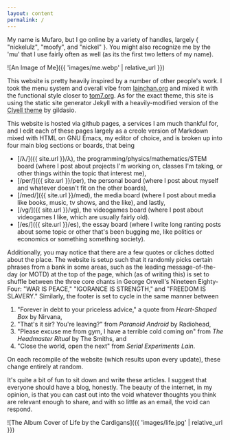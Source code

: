 ```yaml
---
layout: content
permalink: /
---
```


My name is Mufaro, but I go online by a variety of handles, largely <span class="unemph mono small">{ <span class="string small">"nickelulz"</span>, <span class="string small">"moofy"</span>, and <span class="string small">"nickel"</span> }.</span> You might also recognize me by the 'mu' that I use fairly often as well (as its the first two letters of my name).

![An Image of Me]({{ 'images/me.webp' | relative_url }})

This website is pretty heavily inspired by a number of other people's work. I took the menu system and overall vibe from [lainchan.org](https://lainchan.org) and mixed it with the functional style closer to [tom7.org](http://tom7.org). As for the exact theme, this site is using the static site generator Jekyll with a heavily-modified version of the [Clyell theme](https://github.com/gildasio/clyell) by gildasio.

This website is hosted via github pages, a services I am much thankful for, and I edit each of these pages largely as a creole version of Markdown mixed with HTML on GNU Emacs, my editor of choice, and is broken up into four main blog sections or <span class="emph">boards</span>, that being 
- [/λ/]({{ site.url }}/λ), the programming/physics/mathematics/STEM board (where I post about projects I'm working on, classes I'm taking, or other things within the topic that interest me),
- [/per/]({{ site.url }}/per), the personal board (where I post about myself and whatever doesn't fit on the other boards),
- [/med/]({{ site.url }}/med), the media board (where I post about media like books, music, tv shows, and the like), and lastly, 
- [/vg/]({{ site.url }}/vg), the videogames board (where I post about videogames I like, which are usually fairly old).
- [/es/]({{ site.url }}/es), the essay board (where I write long ranting posts about some topic or other that's been bugging me, like politics or economics or something something society).

Additionally, you may notice that there are a few quotes or cliches dotted about the place. The website is setup such that it randomly picks certain phrases from a bank in some areas, such as the leading message-of-the-day (or MOTD) at the top of the page, which (as of writing this) is set to shuffle between the three core chants in George Orwell's Nineteen Eighty-Four: "WAR IS PEACE," "IGORANCE IS STRENGTH," and "FREEDOM IS SLAVERY." Similarly, the footer is set to cycle in the same manner between 

1. "Forever in debt to your priceless advice," a quote from *Heart-Shaped Box* by Nirvana, 
2. "That's it sir? You're leaving?" from *Paranoid Android* by Radiohead, 
3. "Please excuse me from gym, I have a terrible cold coming on" from *The Headmaster Ritual* by The Smiths, and 
4. "Close the world, open the next" from *Serial Experiments Lain*. 

On each recompile of the website (which results upon every update), these change entirely at random. 

It's quite a bit of fun to sit down and write these articles. I suggest that everyone should have a blog, honestly. The beauty of the internet, in my opinion, is that you can cast out into the void whatever thoughts you think are relevant enough to share, and with so little as an email, the void can respond.

![The Album Cover of Life by the Cardigans]({{ 'images/life.jpg' | relative_url }})
